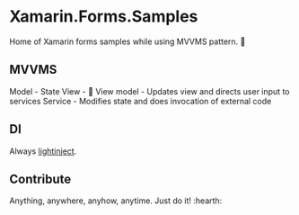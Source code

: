 # Xamarin.Forms.Samples
Home of Xamarin forms samples while using MVVMS pattern. :rocket:


## MVVMS

Model - State
View - :dancer:
View model - Updates view and directs user input to services
Service - Modifies state and does invocation of external code

## DI

Always [lightinject](https://www.lightinject.net/).

## Contribute

Anything, anywhere, anyhow, anytime. Just do it! :hearth: